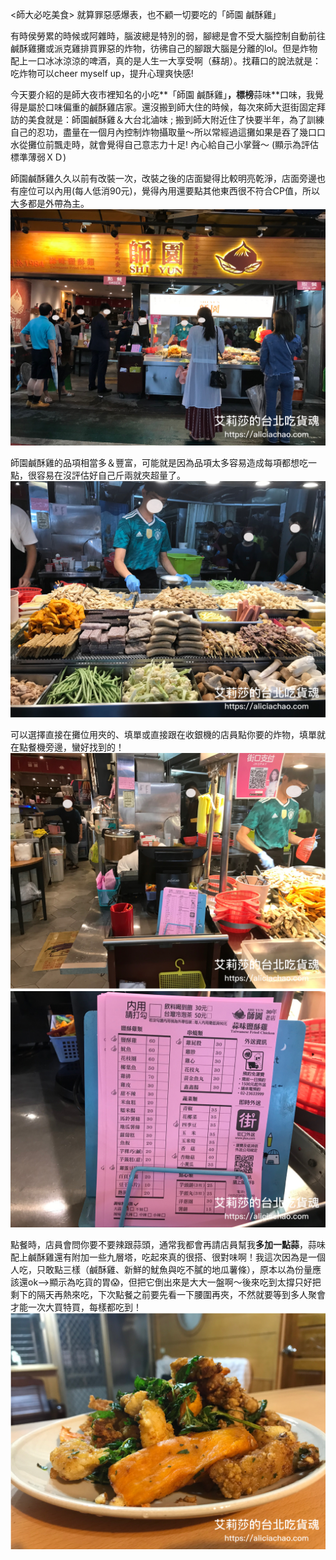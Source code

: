 \<師大必吃美食\> 就算罪惡感爆表，也不顧一切要吃的「師園 鹹酥雞」

有時侯勞累的時候或阿雜時，腦波總是特別的弱，腳總是會不受大腦控制自動前往鹹酥雞攤或派克雞排買罪惡的炸物，彷彿自己的腳跟大腦是分離的lol。但是炸物配上一口冰冰涼涼的啤酒，真的是人生一大享受啊（蘇胡）。找藉口的說法就是：吃炸物可以cheer myself up，提升心理爽快感! 

今天要介紹的是師大夜市裡知名的小吃**「師園 鹹酥雞」**，標榜**蒜味**口味，我覺得是屬於口味偏重的鹹酥雞店家。還沒搬到師大住的時候，每次來師大逛街固定拜訪的美食就是：師園鹹酥雞＆大台北滷味 ; 搬到師大附近住了快要半年，為了訓練自己的忍功，盡量在一個月內控制炸物攝取量～所以常經過這攤如果是吞了幾口口水從攤位前飄走時，就會覺得自己意志力十足! 內心給自己小掌聲～ (顯示為評估標準薄弱ＸＤ)

師園鹹酥雞久久以前有改裝一次，改裝之後的店面變得比較明亮乾淨，店面旁邊也有座位可以內用(每人低消90元)，覺得內用還要點其他東西很不符合CP值，所以大多都是外帶為主。
![](%E5%B8%AB%E5%9C%92.jpg)

師園鹹酥雞的品項相當多＆豐富，可能就是因為品項太多容易造成每項都想吃一點，很容易在沒評估好自己斤兩就夾超量了。
![](%E6%94%A4%E4%BD%8D.jpg)

可以選擇直接在攤位用夾的、填單或直接跟在收銀機的店員點你要的炸物，填單就在點餐機旁邊，蠻好找到的！
![](%E9%BB%9E%E9%A4%90.jpg)
![](menu.jpg)

點餐時，店員會問你要不要辣跟蒜頭，通常我都會再請店員幫我**多加一點蒜**，蒜味配上鹹酥雞還有附加一些九層塔，吃起來真的很搭、很對味啊！我這次因為是一個人吃，只敢點三樣（鹹酥雞、新鮮的魷魚與吃不膩的地瓜薯條），原本以為份量應該還ok--\>顯示為吃貨的胃😱，但把它倒出來是大大一盤啊～後來吃到太撐只好把剩下的隔天再熱來吃，下次點餐之前要先看一下腰圍再夾，不然就要等到多人聚會才能一次大買特買，每樣都吃到！
![](%E9%B9%B9%E9%85%A5%E9%9B%9E.jpg)




  
  

